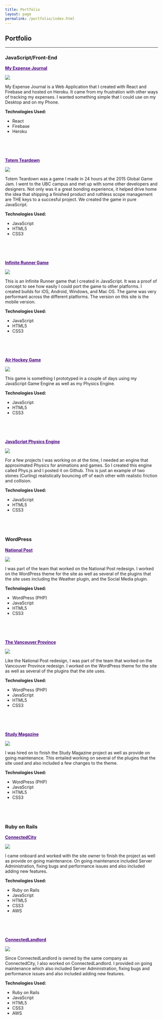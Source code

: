 ```yaml
---
title: Portfolio
layout: page
permalink: /portfolio/index.html
---
```

<style>

a {
  color: #4b0082;
  text-decoration: underline;
}

a:visited {
  text-decoration: underline;
}

.portfolio-item {
  position: relative;
  float: left;
  margin-bottom: 4rem;
}

.portfolio-item > img {
  margin: 0;
}
</style>

<h2>Portfolio</h2>

<hr />

<h3>JavaScript/Front-End</h3>
<p><b><a href="http://www.myexpensejournal.com" target="_new">My Expense Journal</a></b></p>
<div class="portfolio-item">
  <a href="http://www.myexpensejournal.com" target="_new"><img src="{{ site.url }}/{{ site.myexpensejournal }}" /></a>
  <p>
    My Expense Journal is a Web Application that I created with React and Firebase and hosted on Heroku. It came from my
    frustration with other ways of tracking my expenses. I wanted something simple that I could use on my Desktop and on my Phone.
  </p>
  <b>Technologies Used:</b>
  <ul>
    <li>React</li>
    <li>Firebase</li>
    <li>Heroku</li>
  </ul>
</div>

<p><b><a href="https://globalgamejam.org/2015/games/totem-takedown" target="_new">Totem Teardown</a></b></p>
<div class="portfolio-item">
  <a href="https://globalgamejam.org/2015/games/totem-takedown" target="_new"><img src="{{ site.url }}/{{ site.totemteardown }}" /></a>
  <p>
    Totem Teardown was a game I made in 24 hours at the 2015 Global Game Jam. I went to the UBC campus and met up with some other
    developers and designers. Not only was it a great bonding experience, it helped drive home the idea that shipping a finished product
    and ruthless scope management are THE keys to a succesful project. We created the game in pure JavaScript.
  </p>
  <b>Technologies Used:</b>
  <ul>
    <li>JavaScript</li>
    <li>HTML5</li>
    <li>CSS3</li>
  </ul>
</div>

<p><b><a href="{{ site.url }}/{{ site.delta7link }}" target="_new">Infinite Runner Game</a></b></p>
<div class="portfolio-item">
  <a href="{{ site.url }}/{{ site.delta7link }}" target="_new"><img src="{{ site.url }}/{{ site.delta7 }}" /></a>
  <p>
    This is an Infinite Runner game that I created in JavaScript. It was a proof of concept to see how easily I could port the game
    to other platforms. I created builds for iOS, Android, Windows, and Mac OS. The game was very performant across the different platforms.
    The version on this site is the mobile version.
  </p>
  <b>Technologies Used:</b>
  <ul>
    <li>JavaScript</li>
    <li>HTML5</li>
    <li>CSS3</li>
  </ul>
</div>

<p><b><a href="{{ site.url }}/{{ site.airhockeylink }}" target="_new">Air Hockey Game</a></b></p>
<div class="portfolio-item">
  <a href="{{ site.url }}/{{ site.airhockeylink }}" target="_new"><img src="{{ site.url }}/{{ site.airhockey }}" /></a>
  <p>This game is something I prototyped in a couple of days using my JavaScript Game Engine as well as my Physics Engine.</p>
  <b>Technologies Used:</b>
  <ul>
    <li>JavaScript</li>
    <li>HTML5</li>
    <li>CSS3</li>
  </ul>
</div>

<p><b><a href="{{ site.url }}/{{ site.physjslink }}" target="_new">JavaScript Physics Engine</a></b></p>
<div class="portfolio-item">
  <a href="{{ site.url }}/{{ site.physjslink }}" target="_new"><img src="{{ site.url }}/{{ site.physjs }}" /></a>
  <p>
    For a few projects I was working on at the time, I needed an engine that approximated Physics for animations and games. So I created this
    engine called Phys.js and I posted it on Github. This is just an example of two stones (Curling) realistically bouncing off of each other
    with realistic friction and collision.
  </p>
  <b>Technologies Used:</b>
  <ul>
    <li>JavaScript</li>
    <li>HTML5</li>
    <li>CSS3</li>
  </ul>
</div>

<hr />

<h3>WordPress</h3>
<p><b><a href="https://nationalpost.com" target="_new">National Post</a></b></p>
<div class="portfolio-item">
  <a href="https://nationalpost.com" target="_new"><img src="{{ site.url }}/{{ site.nationalpost }}" /></a>
  <p>
    I was part of the team that worked on the National Post redesign. I worked on the WordPress theme for the site as well as several
    of the plugins that the site uses including the Weather plugin, and the Social Media plugin.
  </p>
  <b>Technologies Used:</b>
  <ul>
    <li>WordPress (PHP)</li>
    <li>JavaScript</li>
    <li>HTML5</li>
    <li>CSS3</li>
  </ul>
</div>

<p><b><a href="https://theprovince.com" target="_new">The Vancouver Province</a></b></p>
<div class="portfolio-item">
  <a href="https://theprovince.com" target="_new"><img src="{{ site.url }}/{{ site.theprovince }}" /></a>
  <p>
    Like the National Post redesign, I was part of the team that worked on the Vancouver Province redesign. I worked on the WordPress
    theme for the site as well as several of the plugins that the site uses.
  </p>
  <b>Technologies Used:</b>
  <ul>
    <li>WordPress (PHP)</li>
    <li>JavaScript</li>
    <li>HTML5</li>
    <li>CSS3</li>
  </ul>
</div>

<p><b><a href="https://studymagazine.com" target="_new">Study Magazine</a></b></p>
<div class="portfolio-item">
  <a href="https://studymagazine.com" target="_new"><img src="{{ site.url }}/{{ site.studymagazine }}" /></a>
  <p>
    I was hired on to finish the Study Magazine project as well as provide on going maintenance. This entailed working on several
    of the plugins that the site used and also included a few changes to the theme.
  </p>
  <b>Technologies Used:</b>
  <ul>
    <li>WordPress (PHP)</li>
    <li>JavaScript</li>
    <li>HTML5</li>
    <li>CSS3</li>
  </ul>
</div>

<hr />

<h3>Ruby on Rails</h3>
<p><b><a href="https://www.connectedcity.com" target="_new">ConnectedCity</a></b></p>
<div class="portfolio-item">
  <a href="https://www.connectedcity.com" target="_new"><img src="{{ site.url }}/{{ site.connectedcity }}" /></a>
  <p>
    I came onboard and worked with the site owner to finish the project as well as provide on going maintenance. On going maintenance
    included Server Administration, fixing bugs and performance issues and also included adding new features.
  </p>
  <b>Technologies Used:</b>
  <ul>
    <li>Ruby on Rails</li>
    <li>JavaScript</li>
    <li>HTML5</li>
    <li>CSS3</li>
    <li>AWS</li>
  </ul>
</div>

<p><b><a href="https://www.connectedlandlord.com" target="_new">ConnectedLandlord</a></b></p>
<div class="portfolio-item">
  <a href="https://www.connectedlandlord.com" target="_new"><img src="{{ site.url }}/{{ site.connectedlandlord }}" /></a>
  <p>
    Since ConnectedLandlord is owned by the same company as ConnectedCity, I also worked on ConnectedLandlord. I provided on going maintenance
    which also included Server Administration, fixing bugs and performance issues and also included adding new features.
  </p>
  <b>Technologies Used:</b>
  <ul>
    <li>Ruby on Rails</li>
    <li>JavaScript</li>
    <li>HTML5</li>
    <li>CSS3</li>
    <li>AWS</li>
  </ul>
</div>
